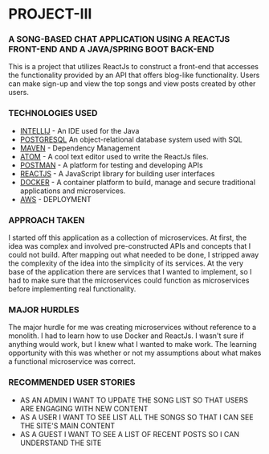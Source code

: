 # PROJECT-III
### A SONG-BASED CHAT APPLICATION USING A REACTJS FRONT-END AND A JAVA/SPRING BOOT BACK-END

This is a project that utilizes ReactJs to construct a front-end that accesses the functionality provided by an API that offers blog-like functionality. Users can make sign-up and view the top songs and view posts created by other users.


### TECHNOLOGIES USED
* [INTELLIJ](https://www.jetbrains.com/idea/) - An IDE used for the Java
* [POSTGRESQL](https://www.postgresql.org) An object-relational database system used with SQL
* [MAVEN](https://maven.apache.org/) - Dependency Management 
* [ATOM](https://atom.io) - A cool text editor used to write the ReactJs files.
* [POSTMAN](https://www.getpostman.com) - A platform for testing and developing APIs
* [REACTJS](https://reactjs.org/) - A JavaScript library for building user interfaces
* [DOCKER](https://www.docker.com/) - A container platform to build, manage and secure traditional applications and microservices.
* [AWS]() - DEPLOYMENT
### APPROACH TAKEN
I started off this application as a collection of microservices. At first, the idea was complex and involved pre-constructed APIs and concepts that I could not build. After mapping out what needed to be done, I stripped away the complexity of the idea into the simplicity of its services. At the very base of the application there are services that I wanted to implement, so I had to make sure that the microservices could function as microservices before implementing real functionality.

### MAJOR HURDLES
The major hurdle for me was creating microservices without reference to a monolith. I had to learn how to use Docker and ReactJs. I wasn't sure if anything would work, but I knew what I wanted to make work. The learning opportunity with this was whether or not my assumptions about what makes a functional microservice was correct. 

### RECOMMENDED USER STORIES
* AS AN ADMIN I WANT TO UPDATE THE SONG LIST SO THAT USERS ARE ENGAGING WITH NEW CONTENT
* AS A USER I WANT TO SEE LIST ALL THE SONGS SO THAT I CAN SEE THE SITE'S MAIN CONTENT
* AS A GUEST I WANT TO SEE A LIST OF RECENT POSTS SO I CAN UNDERSTAND THE SITE

